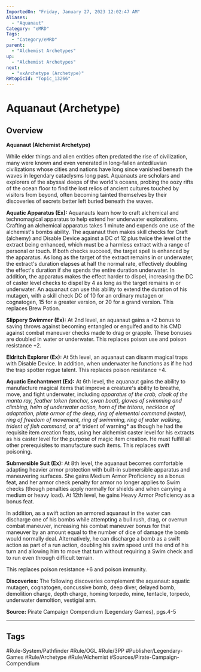 ```yaml
---
ImportedOn: "Friday, January 27, 2023 12:02:47 AM"
Aliases:
  - "Aquanaut"
Category: "eMRD"
Tags:
  - "Category/eMRD"
parent:
  - "Alchemist Archetypes"
up:
  - "Alchemist Archetypes"
next:
  - "xxArchetype (Archetype)"
RWtopicId: "Topic_13266"
---
```

# Aquanaut (Archetype)
## Overview
**Aquanaut (Alchemist Archetype)** 

While elder things and alien entities often predated the rise of civilization, many were known and even venerated in long-fallen antediluvian civilizations whose cities and nations have long since vanished beneath the waves in legendary cataclysms long past. Aquanauts are scholars and explorers of the abyssal deeps of the world's oceans, probing the oozy rifts of the ocean floor to find the lost relics of ancient cultures touched by visitors from beyond, often becoming tainted themselves by their discoveries of secrets better left buried beneath the waves.

**Aquatic Apparatus (Ex):** Aquanauts learn how to craft alchemical and technomagical apparatus to help extend her underwater explorations. Crafting an alchemical apparatus takes 1 minute and expends one use of the alchemist's bombs ability. The aquanaut then makes skill checks for Craft (alchemy) and Disable Device against a DC of 12 plus twice the level of the extract being enhanced, which must be a harmless extract with a range of personal or touch. If both checks succeed, the target spell is enhanced by the apparatus. As long as the target of the extract remains in or underwater, the extract's duration elapses at half the normal rate, effectively doubling the effect's duration if she spends the entire duration underwater. In addition, the apparatus makes the effect harder to dispel, increasing the DC of caster level checks to dispel by 4 as long as the target remains in or underwater. An aquanaut can use this ability to extend the duration of his mutagen, with a skill check DC of 10 for an ordinary mutagen or cognatogen, 15 for a greater version, or 20 for a grand version. This replaces Brew Potion.

**Slippery Swimmer (Ex):** At 2nd level, an aquanaut gains a +2 bonus to saving throws against becoming entangled or engulfed and to his CMD against combat maneuver checks made to drag or grapple. These bonuses are doubled in water or underwater. This replaces poison use and poison resistance +2.

**Eldritch Explorer (Ex):** At 5th level, an aquanaut can disarm magical traps with Disable Device. In addition, when underwater he functions as if he had the trap spotter rogue talent. This replaces poison resistance +4.

**Aquatic Enchantment (Ex):** At 6th level, the aquanaut gains the ability to manufacture magical items that improve a creature's ability to breathe, move, and fight underwater, including *apparatus of the crab, cloak of the manta ray, feather token (anchor, swan boat), gloves of swimming and climbing, helm of underwater action, horn of the tritons, necklace of adaptation, plate armor of the deep, ring of elemental command (water), ring of freedom of movement, ring of swimming, ring of water walking, trident of fish command,* or a* trident of warning* as though he had the requisite item creation feats, using her alchemist caster level for his extracts as his caster level for the purpose of magic item creation. He must fulfill all other prerequisites to manufacture such items. This replaces swift poisoning.

**Submersible Suit (Ex):** At 8th level, the aquanaut becomes comfortable adapting heavier armor protection with built-in submersible apparatus and maneuvering surfaces. She gains Medium Armor Proficiency as a bonus feat, and her armor check penalty for armor no longer applies to Swim checks (though penalties apply normally for shields and when carrying a medium or heavy load). At 12th level, he gains Heavy Armor Proficiency as a bonus feat.

In addition, as a swift action an armored aquanaut in the water can discharge one of his bombs while attempting a bull rush, drag, or overrun combat maneuver, increasing his combat maneuver bonus for that maneuver by an amount equal to the number of dice of damage the bomb would normally deal. Alternatively, he can discharge a bomb as a swift action as part of a run action, doubling his swim speed until the end of his turn and allowing him to move that turn without requiring a Swim check and to run even through difficult terrain.

This replaces poison resistance +6 and poison immunity.

**Discoveries:** The following discoveries complement the aquanaut: aquatic mutagen, cognatogen, concussive bomb, deep diver, delayed bomb, demolition charge, depth charge, homing torpedo, mine, tentacle, torpedo, underwater demoltion, vestigial arm.

**Source:** Pirate Campaign Compendium (Legendary Games), pgs.4-5


---
## Tags
#Rule-System/Pathfinder #Rule/OGL #Rule/3PP #Publisher/Legendary-Games #Rule/Archetype #Rule/Alchemist #Sources/Pirate-Campaign-Compendium

